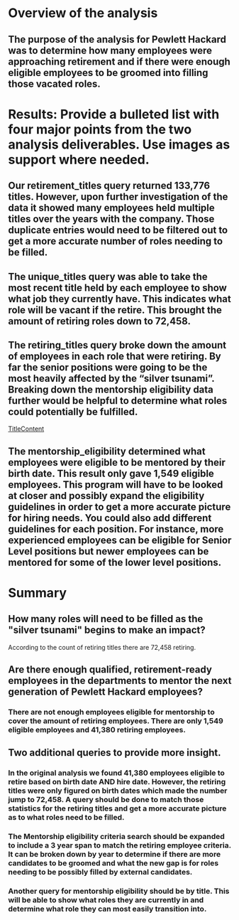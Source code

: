 # Overview of the analysis 
## The purpose of the analysis for Pewlett Hackard was to determine how many employees were approaching retirement and if there were enough eligible employees to be groomed into filling those vacated roles.

# Results: Provide a bulleted list with four major points from the two analysis deliverables. Use images as support where needed.

## Our retirement_titles query returned 133,776 titles. However, upon further investigation of the data it showed many employees held multiple titles over the years with the company. Those duplicate entries would need to be filtered out to get a more accurate number of roles needing to be filled.

## The unique_titles query was able to take the most recent title held by each employee to show what job they currently have. This indicates what role will be vacant if the retire. This brought the amount of retiring roles down to 72,458.

## The retiring_titles query broke down the amount of employees in each role that were retiring. By far the senior positions were going to be the most heavily affected by the “silver tsunami”. Breaking down the mentorship eligibility data further would be helpful to determine what roles could potentially be fulfilled.

[TitleContent](/TitleContent.png)

## The mentorship_eligibility determined what employees were eligible to be mentored by their birth date. This result only gave 1,549 eligible employees. This program will have to be looked at closer and possibly expand the eligibility guidelines in order to get a more accurate picture for hiring needs. You could also add different guidelines for each position. For instance, more experienced employees can be eligible for Senior Level positions but newer employees can be mentored for some of the lower level positions.

# Summary

## How many roles will need to be filled as the "silver tsunami" begins to make an impact?

According to the count of retiring titles there are 72,458 retiring.

## Are there enough qualified, retirement-ready employees in the departments to mentor the next generation of Pewlett Hackard employees?

### There are not enough employees eligible for mentorship to cover the amount of retiring employees. There are only 1,549 eligible employees and 41,380 retiring employees.

## Two additional queries to provide more insight.

### In the original analysis we found 41,380 employees eligible to retire based on birth date AND hire date. However, the retiring titles were only figured on birth dates which made the number jump to 72,458. A query should be done to match those statistics for the retiring titles and get a more accurate picture as to what roles need to be filled.

### The Mentorship eligibility criteria search should be expanded to include a 3 year span to match the retiring employee criteria. It can be broken down by year to determine if there are more candidates to be groomed and what the new gap is for roles needing to be possibly filled by external candidates.

### Another query for mentorship eligibility should be by title. This will be able to show what roles they are currently in and determine what role they can most easily transition into.
